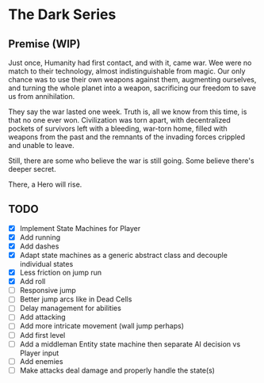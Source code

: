 # The Dark Series
## Premise (WIP)
Just once, Humanity had first contact, and with it, came war. Wee were no match to their technology, almost indistinguishable from magic. Our only chance was to use their own weapons against them, augmenting ourselves, and turning the whole planet into a weapon, sacrificing our freedom to save us from annihilation.

They say the war lasted one week. Truth is, all we know from this time, is that no one ever won. Civilization was torn apart, with decentralized pockets of survivors left with a bleeding, war-torn home, filled with weapons from the past and the remnants of the invading forces crippled and unable to leave.

Still, there are some who believe the war is still going. Some believe there's deeper secret.

There, a Hero will rise.

## TODO
- [X] Implement State Machines for Player
- [X] Add running
- [X] Add dashes
- [X] Adapt state machines as a generic abstract class and decouple individual states
- [X] Less friction on jump run
- [X] Add roll
- [ ] Responsive jump
- [ ] Better jump arcs like in Dead Cells
- [ ] Delay management for abilities
- [ ] Add attacking
- [ ] Add more intricate movement (wall jump perhaps)
- [ ] Add first level
- [ ] Add a middleman Entity state machine then separate AI decision vs Player input
- [ ] Add enemies
- [ ] Make attacks deal damage and properly handle the state(s)
